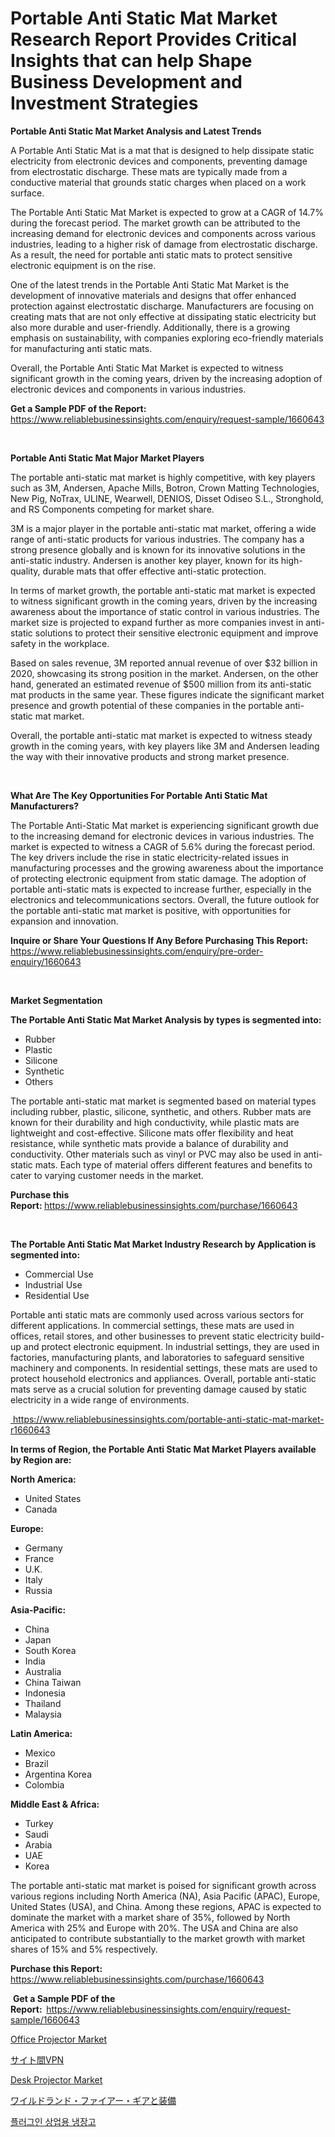 <p><h1>Portable Anti Static Mat Market Research Report Provides Critical Insights that can help Shape Business Development and Investment Strategies</h1></p><p><strong>Portable Anti Static Mat Market Analysis and Latest Trends</strong></p>
<p><p>A Portable Anti Static Mat is a mat that is designed to help dissipate static electricity from electronic devices and components, preventing damage from electrostatic discharge. These mats are typically made from a conductive material that grounds static charges when placed on a work surface.</p><p>The Portable Anti Static Mat Market is expected to grow at a CAGR of 14.7% during the forecast period. The market growth can be attributed to the increasing demand for electronic devices and components across various industries, leading to a higher risk of damage from electrostatic discharge. As a result, the need for portable anti static mats to protect sensitive electronic equipment is on the rise.</p><p>One of the latest trends in the Portable Anti Static Mat Market is the development of innovative materials and designs that offer enhanced protection against electrostatic discharge. Manufacturers are focusing on creating mats that are not only effective at dissipating static electricity but also more durable and user-friendly. Additionally, there is a growing emphasis on sustainability, with companies exploring eco-friendly materials for manufacturing anti static mats.</p><p>Overall, the Portable Anti Static Mat Market is expected to witness significant growth in the coming years, driven by the increasing adoption of electronic devices and components in various industries.</p></p>
<p><strong>Get a Sample PDF of the Report:&nbsp;</strong> <a href="https://www.reliablebusinessinsights.com/enquiry/request-sample/1660643">https://www.reliablebusinessinsights.com/enquiry/request-sample/1660643</a></p>
<p>&nbsp;</p>
<p><strong>Portable Anti Static Mat Major Market Players</strong></p>
<p><p>The portable anti-static mat market is highly competitive, with key players such as 3M, Andersen, Apache Mills, Botron, Crown Matting Technologies, New Pig, NoTrax, ULINE, Wearwell, DENIOS, Disset Odiseo S.L., Stronghold, and RS Components competing for market share. </p><p>3M is a major player in the portable anti-static mat market, offering a wide range of anti-static products for various industries. The company has a strong presence globally and is known for its innovative solutions in the anti-static industry. Andersen is another key player, known for its high-quality, durable mats that offer effective anti-static protection. </p><p>In terms of market growth, the portable anti-static mat market is expected to witness significant growth in the coming years, driven by the increasing awareness about the importance of static control in various industries. The market size is projected to expand further as more companies invest in anti-static solutions to protect their sensitive electronic equipment and improve safety in the workplace.</p><p>Based on sales revenue, 3M reported annual revenue of over $32 billion in 2020, showcasing its strong position in the market. Andersen, on the other hand, generated an estimated revenue of $500 million from its anti-static mat products in the same year. These figures indicate the significant market presence and growth potential of these companies in the portable anti-static mat market.</p><p>Overall, the portable anti-static mat market is expected to witness steady growth in the coming years, with key players like 3M and Andersen leading the way with their innovative products and strong market presence.</p></p>
<p>&nbsp;</p>
<p><strong>What Are The Key Opportunities For Portable Anti Static Mat Manufacturers?</strong></p>
<p><p>The Portable Anti-Static Mat market is experiencing significant growth due to the increasing demand for electronic devices in various industries. The market is expected to witness a CAGR of 5.6% during the forecast period. The key drivers include the rise in static electricity-related issues in manufacturing processes and the growing awareness about the importance of protecting electronic equipment from static damage. The adoption of portable anti-static mats is expected to increase further, especially in the electronics and telecommunications sectors. Overall, the future outlook for the portable anti-static mat market is positive, with opportunities for expansion and innovation.</p></p>
<p><strong>Inquire or Share Your Questions If Any Before Purchasing This Report:</strong> <a href="https://www.reliablebusinessinsights.com/enquiry/pre-order-enquiry/1660643">https://www.reliablebusinessinsights.com/enquiry/pre-order-enquiry/1660643</a></p>
<p>&nbsp;</p>
<p><strong>Market Segmentation</strong></p>
<p><strong>The Portable Anti Static Mat Market Analysis by types is segmented into:</strong></p>
<p><ul><li>Rubber</li><li>Plastic</li><li>Silicone</li><li>Synthetic</li><li>Others</li></ul></p>
<p><p>The portable anti-static mat market is segmented based on material types including rubber, plastic, silicone, synthetic, and others. Rubber mats are known for their durability and high conductivity, while plastic mats are lightweight and cost-effective. Silicone mats offer flexibility and heat resistance, while synthetic mats provide a balance of durability and conductivity. Other materials such as vinyl or PVC may also be used in anti-static mats. Each type of material offers different features and benefits to cater to varying customer needs in the market.</p></p>
<p><strong>Purchase this Report:&nbsp;</strong><a href="https://www.reliablebusinessinsights.com/purchase/1660643">https://www.reliablebusinessinsights.com/purchase/1660643</a></p>
<p>&nbsp;</p>
<p><strong>The Portable Anti Static Mat Market Industry Research by Application is segmented into:</strong></p>
<p><ul><li>Commercial Use</li><li>Industrial Use</li><li>Residential Use</li></ul></p>
<p><p>Portable anti static mats are commonly used across various sectors for different applications. In commercial settings, these mats are used in offices, retail stores, and other businesses to prevent static electricity build-up and protect electronic equipment. In industrial settings, they are used in factories, manufacturing plants, and laboratories to safeguard sensitive machinery and components. In residential settings, these mats are used to protect household electronics and appliances. Overall, portable anti-static mats serve as a crucial solution for preventing damage caused by static electricity in a wide range of environments.</p></p>
<p><a href="https://www.reliablebusinessinsights.com/portable-anti-static-mat-market-r1660643">&nbsp;https://www.reliablebusinessinsights.com/portable-anti-static-mat-market-r1660643</a></p>
<p><strong>In terms of Region, the Portable Anti Static Mat Market Players available by Region are:</strong></p>
<p>
    <p> <strong> North America: </strong>
        <ul>
            <li>United States</li>
            <li>Canada</li>
        </ul>
        </p> 
    <p> <strong> Europe: </strong>
        <ul>
            <li>Germany</li>
            <li>France</li>
            <li>U.K.</li>
            <li>Italy</li>
            <li>Russia</li>
        </ul>
        </p> 
    <p> <strong> Asia-Pacific: </strong>
        <ul>
            <li>China</li>
            <li>Japan</li>
            <li>South Korea</li>
            <li>India</li>
            <li>Australia</li>
            <li>China Taiwan</li>
            <li>Indonesia</li>
            <li>Thailand</li>
            <li>Malaysia</li>
        </ul>
        </p> 
    <p> <strong> Latin America: </strong>
        <ul>
            <li>Mexico</li>
            <li>Brazil</li>
            <li>Argentina Korea</li>
            <li>Colombia</li>
        </ul>
        </p> 
    <p> <strong> Middle East & Africa: </strong>
        <ul>
            <li>Turkey</li>
            <li>Saudi</li>
            <li>Arabia</li>
            <li>UAE</li>
            <li>Korea</li>
        </ul>
    </p>
    </p>
<p><p>The portable anti-static mat market is poised for significant growth across various regions including North America (NA), Asia Pacific (APAC), Europe, United States (USA), and China. Among these regions, APAC is expected to dominate the market with a market share of 35%, followed by North America with 25% and Europe with 20%. The USA and China are also anticipated to contribute substantially to the market growth with market shares of 15% and 5% respectively.</p></p>
<p><strong>Purchase this Report: </strong><a href="https://www.reliablebusinessinsights.com/purchase/1660643">https://www.reliablebusinessinsights.com/purchase/1660643</a></p>
<p>&nbsp;<strong>Get a Sample PDF of the Report:&nbsp;&nbsp;</strong><a href="https://www.reliablebusinessinsights.com/enquiry/request-sample/1660643">https://www.reliablebusinessinsights.com/enquiry/request-sample/1660643</a></p>
<p><strong></strong></p>
<p><p><a href="https://github.com/ajiariaa/Market-Research-Report-List-1/blob/main/office-projector-market.md">Office Projector Market</a></p><p><a href="https://github.com/adcxff01450218/Market-Research-Report-List-2/blob/main/6101109142999.md">サイト間VPN</a></p><p><a href="https://github.com/niyotibauri9/Market-Research-Report-List-1/blob/main/desk-projector-market.md">Desk Projector Market</a></p><p><a href="https://github.com/xnljig2898992/Market-Research-Report-List-2/blob/main/8670528142998.md">ワイルドランド・ファイアー・ギアと装備</a></p><p><a href="https://github.com/rifqimuhammad018/Market-Research-Report-List-1/blob/main/1740431150747.md">플러그인 상업용 냉장고</a></p></p>